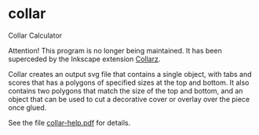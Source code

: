 # collar
 Collar Calculator

 Attention! This program is no longer being maintained. It has been superceded by the Inkscape extension [Collarz](https://github.com/obzerving/Collarz).
 
 Collar creates an output svg file that contains a single object, with tabs and scores that has a polygons of  specified sizes at the top and bottom. It also contains two polygons that match the size of the top and bottom, and an object that can be used to cut a decorative cover or overlay over the piece once glued.
 
See the file [collar-help.pdf](https://github.com/obzerving/collar/blob/master/collar-help.pdf) for details.
